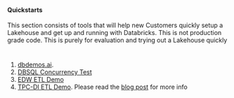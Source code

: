 #### Quickstarts

This section consists of tools that will help new Customers quickly setup a Lakehouse and get up and running with Databricks. This is not production grade code. This is purely for evaluation and trying out a Lakehouse quickly

#
1. [dbdemos.ai](https://www.dbdemos.ai/). 
2. [DBSQL Concurrency Test](https://github.com/AbePabbathi/lakehouse-tacklebox/tree/master/00-quickstarts/databricks-concurrency)
3. [EDW ETL Demo](https://github.com/databricks/edw-etl-demo)
4. [TPC-DI ETL Demo](https://github.com/shannon-barrow/databricks-tpc-di). Please read the [blog post](https://www.databricks.com/blog/2023/04/14/how-we-performed-etl-one-billion-records-under-1-delta-live-tables.html) for more info 